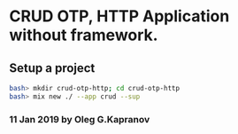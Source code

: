 # CRUD OTP, HTTP Application without framework.

## Setup a project

```bash
bash> mkdir crud-otp-http; cd crud-otp-http
bash> mix new ./ --app crud --sup
```

### 11 Jan 2019 by Oleg G.Kapranov

